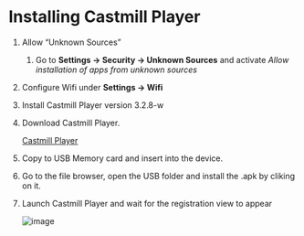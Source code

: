 # Installing Castmill Player

1. Allow “Unknown Sources”
   1. Go to **Settings -> Security -> Unknown Sources** and activate *Allow installation of apps from unknown sources*
   
2. Configure Wifi under **Settings -> Wifi**

3. Install Castmill Player version 3.2.8-w
  1. Download Castmill Player.
      
      [Castmill Player](https://www.dropbox.com/s/vjo68is5auttqje/CastmillPlayer_w-3002008.apk?dl=0)
     
  2. Copy to USB Memory card and insert into the device.
  3. Go to the file browser, open the USB folder and install the .apk by cliking on it.
      
  4. Launch Castmill Player and wait for the registration view to appear
   
      ![image](https://user-images.githubusercontent.com/1486110/35232072-ca8acdfe-ff9a-11e7-8933-a8d73275c7fd.png)
